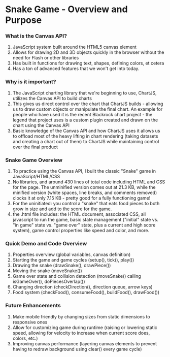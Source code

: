 # Snake Game - Overview and Purpose

### What is the Canvas API?

1. JavaScript system built around the HTML5 canvas element
2. Allows for drawing 2D and 3D objects quickly in the browser without the need for Flash or other libraries
3. Has built in functions for drawing text, shapes, defining colors, et cetera
4. Has a ton of advanced features that we won't get into today.

### Why is it important?

1. The JavaScript charting library that we're beginning to use, ChartJS, utilizes the Canvas API to build charts
2. This gives us direct control over the chart that ChartJS builds - allowing us to draw custom objects or manipulate the final chart. An example for people who have used it is the recent Blackrock chart project - the legend that project uses is a custom plugin created and drawn on the chart using the Canvas API
3. Basic knowledge of the Canvas API and how ChartJS uses it allows us to offload most of the heavy lifting in chart rendering (taking datasets and creating a chart out of them) to ChartJS while maintaining control over the final product

### Snake Game Overview

1. To practice using the Canvas API, I built the classic "Snake" game in JavaScript/HTML/CSS 
2. No libraries, and around 430 lines of total code including HTML and CSS for the page. The unminified version comes out at 21.3 KB, while the minified version (white spaces, line breaks, and comments removed) clocks it at only 7.15 KB - pretty good for a fully functioning game!
3. For the uninitiated: you control a "snake" that eats food pieces to both grow in size and add to the score for the game.
4. the .html file includes: the HTML document, associated CSS, all javascript to run the game, basic state management ("initial" state vs. "in game" state vs. "game over" state, plus a current and high score system), game control properties like speed and color, and more.

### Quick Demo and Code Overview

1. Properties overview (global variables, canvas definition)
2. Starting the game and game cycles (setup(), tick(), play())
3. Drawing the snake (drawSnake(), drawPiece())
4. Moving the snake (moveSnake())
5. Game over state and collision detection (moveSnake() calling isGameOver(), doPiecesOverlap())
6. Changing direction (checkDirection(), direction queue, arrow keys)
7. Food system (checkFood(), consumeFood(), buildFood(), drawFood())

### Future Enhancements

1. Make mobile friendly by changing sizes from static dimensions to responsive ones
2. Allow for customizing game during runtime (raising or lowering static speed, allowing for velocity to increase when current score does, colors, etc.)
3. Improving canvas performance (layering canvas elements to prevent having to redraw background using clear() every game cycle)
